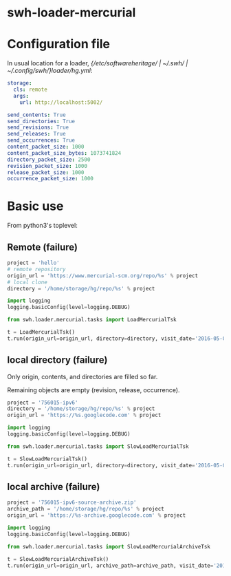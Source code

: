 swh-loader-mercurial
=========================

# Configuration file

In usual location for a loader, *{/etc/softwareheritage/ | ~/.swh/ |
~/.config/swh/}loader/hg.yml*:

``` YAML
storage:
  cls: remote
  args:
    url: http://localhost:5002/

send_contents: True
send_directories: True
send_revisions: True
send_releases: True
send_occurrences: True
content_packet_size: 1000
content_packet_size_bytes: 1073741824
directory_packet_size: 2500
revision_packet_size: 1000
release_packet_size: 1000
occurrence_packet_size: 1000
```

# Basic use

From python3's toplevel:

## Remote (failure)

``` Python
project = 'hello'
# remote repository
origin_url = 'https://www.mercurial-scm.org/repo/%s' % project
# local clone
directory = '/home/storage/hg/repo/%s' % project

import logging
logging.basicConfig(level=logging.DEBUG)

from swh.loader.mercurial.tasks import LoadMercurialTsk

t = LoadMercurialTsk()
t.run(origin_url=origin_url, directory=directory, visit_date='2016-05-03T15:16:32+00:00')
```

## local directory (failure)

Only origin, contents, and directories are filled so far.

Remaining objects are empty (revision, release, occurrence).

``` Python
project = '756015-ipv6'
directory = '/home/storage/hg/repo/%s' % project
origin_url = 'https://%s.googlecode.com' % project

import logging
logging.basicConfig(level=logging.DEBUG)

from swh.loader.mercurial.tasks import SlowLoadMercurialTsk

t = SlowLoadMercurialTsk()
t.run(origin_url=origin_url, directory=directory, visit_date='2016-05-03T15:16:32+00:00')
```

## local archive (failure)

``` Python
project = '756015-ipv6-source-archive.zip'
archive_path = '/home/storage/hg/repo/%s' % project
origin_url = 'https://%s-archive.googlecode.com' % project

import logging
logging.basicConfig(level=logging.DEBUG)

from swh.loader.mercurial.tasks import SlowLoadMercurialArchiveTsk

t = SlowLoadMercurialArchiveTsk()
t.run(origin_url=origin_url, archive_path=archive_path, visit_date='2016-05-03T15:16:32+00:00')
```
